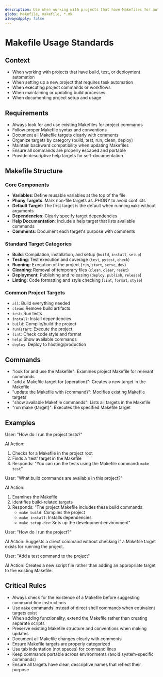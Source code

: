 ```yaml
---
description: Use when working with projects that have Makefiles for automating build, test, and deployment processes
globs: Makefile, makefile, *.mk
alwaysApply: false
---
```


# Makefile Usage Standards

## Context
- When working with projects that have build, test, or deployment automation
- When setting up a new project that requires task automation
- When executing project commands or workflows
- When maintaining or updating build processes
- When documenting project setup and usage

## Requirements
- Always look for and use existing Makefiles for project commands
- Follow proper Makefile syntax and conventions
- Document all Makefile targets clearly with comments
- Organize targets by category (build, test, run, clean, deploy)
- Maintain backward compatibility when updating Makefiles
- Ensure all commands are properly escaped and portable
- Provide descriptive help targets for self-documentation

## Makefile Structure

### Core Components
- **Variables**: Define reusable variables at the top of the file
- **Phony Targets**: Mark non-file targets as .PHONY to avoid conflicts
- **Default Target**: The first target is the default when running `make` without arguments
- **Dependencies**: Clearly specify target dependencies
- **Help Documentation**: Include a help target that lists available commands
- **Comments**: Document each target's purpose with comments

### Standard Target Categories
- **Build**: Compilation, installation, and setup (`build`, `install`, `setup`)
- **Testing**: Test execution and coverage (`test`, `pytest`, `check`)
- **Running**: Execution of the project (`run`, `start`, `serve`, `dev`)
- **Cleaning**: Removal of temporary files (`clean`, `clear`, `reset`)
- **Deployment**: Publishing and releasing (`deploy`, `publish`, `release`)
- **Linting**: Code formatting and style checking (`lint`, `format`, `style`)

### Common Project Targets
- `all`: Build everything needed
- `clean`: Remove build artifacts
- `test`: Run tests
- `install`: Install dependencies
- `build`: Compile/build the project
- `run`/`start`: Execute the project
- `lint`: Check code style and format
- `help`: Show available commands
- `deploy`: Deploy to hosting/production

## Commands

- "look for and use the Makefile": Examines project Makefile for relevant commands
- "add a Makefile target for {operation}": Creates a new target in the Makefile
- "update the Makefile with {command}": Modifies existing Makefile targets
- "show available Makefile commands": Lists all targets in the Makefile
- "run make {target}": Executes the specified Makefile target

## Examples

<example>
User: "How do I run the project tests?"

AI Action:
1. Checks for a Makefile in the project root
2. Finds a 'test' target in the Makefile
3. Responds: "You can run the tests using the Makefile command: `make test`"

User: "What build commands are available in this project?"

AI Action:
1. Examines the Makefile
2. Identifies build-related targets
3. Responds: "The project Makefile includes these build commands:
   - `make build`: Compiles the project
   - `make install`: Installs dependencies
   - `make setup-dev`: Sets up the development environment"
</example>

<example type="invalid">
User: "How do I run the project?"

AI Action:
Suggests a direct command without checking if a Makefile target exists for running the project.

User: "Add a test command to the project"

AI Action:
Creates a new script file rather than adding an appropriate target to the existing Makefile.
</example>

## Critical Rules
- Always check for the existence of a Makefile before suggesting command-line instructions
- Use `make` commands instead of direct shell commands when equivalent targets exist
- When adding functionality, extend the Makefile rather than creating separate scripts
- Preserve existing Makefile structure and conventions when making updates
- Document all Makefile changes clearly with comments
- Ensure Makefile targets are properly categorized
- Use tab indentation (not spaces) for command lines
- Keep commands portable across environments (avoid system-specific commands)
- Ensure all targets have clear, descriptive names that reflect their purpose 